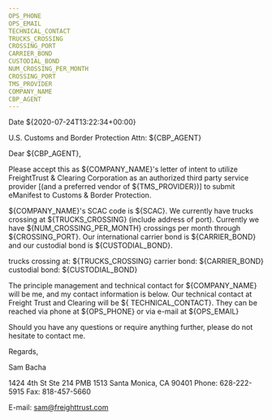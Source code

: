 ```yaml
---
OPS_PHONE
OPS_EMAIL
TECHNICAL_CONTACT
TRUCKS_CROSSING
CROSSING_PORT
CARRIER_BOND
CUSTODIAL_BOND
NUM_CROSSING_PER_MONTH
CROSSING_PORT
TMS_PROVIDER
COMPANY_NAME
CBP_AGENT
---
```


Date ${2020-07-24T13:22:34+00:00}

U.S. Customs and Border Protection 
Attn: ${CBP_AGENT}


Dear ${CBP_AGENT},

Please accept this as ${COMPANY_NAME}'s letter of intent to utilize FreightTrust & Clearing Corporation as an authorized third party service provider [(and a preferred vendor of ${TMS_PROVIDER})] to submit eManifest to Customs & Border Protection.

${COMPANY_NAME}'s SCAC code is ${SCAC}.  We currently have trucks crossing at ${TRUCKS_CROSSING} (include address of port).  Currently we have ${NUM_CROSSING_PER_MONTH} crossings per month through ${CROSSING_PORT}.
Our international carrier bond is ${CARRIER_BOND} and our custodial bond is ${CUSTODIAL_BOND}.


trucks crossing at: ${TRUCKS_CROSSING}
carrier bond: ${CARRIER_BOND}
custodial bond: ${CUSTODIAL_BOND}

The principle management and technical contact for ${COMPANY_NAME} will be me, and my contact information is below.  Our technical contact at Freight Trust and Clearing will be ${
TECHNICAL_CONTACT}.  They can be reached via phone at ${OPS_PHONE} or via e-mail at ${OPS_EMAIL}

Should you have any questions or require anything further, please do not hesitate to contact me.

Regards,

Sam Bacha

1424 4th St Ste 214 PMB 1513
Santa Monica, CA 90401
Phone: 628-222-5915
Fax: 818-457-5660

E-mail: sam@freighttrust.com